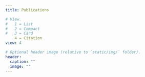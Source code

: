 ```yaml
---
title: Publications

# View.
#   1 = List
#   2 = Compact
#   3 = Card
    4 = Citation
view: 4

# Optional header image (relative to `static/img/` folder).
header:
  caption: ""
  image: ""
---
```

